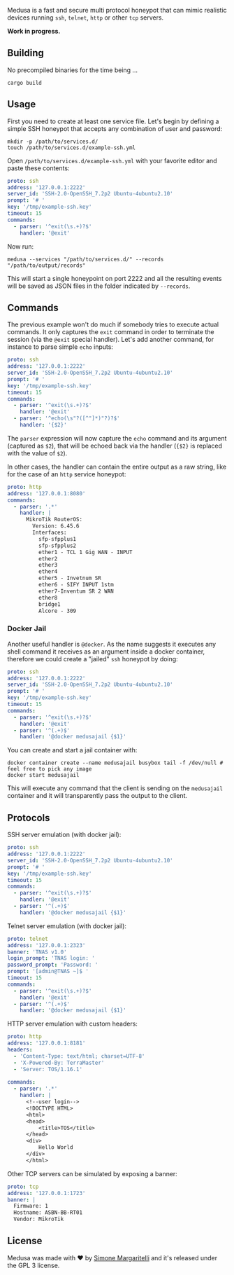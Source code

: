 Medusa is a fast and secure multi protocol honeypot that can mimic realistic devices running `ssh`, `telnet`, `http` or other `tcp` servers. 

**Work in progress.**

## Building

No precompiled binaries for the time being ...

	cargo build 

## Usage

First you need to create at least one service file. Let's begin by defining a simple SSH honeypot that accepts any combination of user and password:

	mkdir -p /path/to/services.d/
	touch /path/to/services.d/example-ssh.yml

Open `/path/to/services.d/example-ssh.yml` with your favorite editor and paste these contents:

```yaml
proto: ssh
address: '127.0.0.1:2222'
server_id: 'SSH-2.0-OpenSSH_7.2p2 Ubuntu-4ubuntu2.10'
prompt: '# '
key: '/tmp/example-ssh.key'
timeout: 15
commands:
  - parser: '^exit(\s.+)?$'
    handler: '@exit'
```

Now run:

	medusa --services "/path/to/services.d/" --records "/path/to/output/records"

This will start a single honeypoint on port 2222 and all the resulting events will be saved as JSON files in the folder indicated by `--records`.

## Commands

The previous example won't do much if somebody tries to execute actual commands. It only captures the `exit` command in order to terminate the session (via the `@exit` special handler). Let's add another command, for instance to parse simple `echo` inputs:

```yaml
proto: ssh
address: '127.0.0.1:2222'
server_id: 'SSH-2.0-OpenSSH_7.2p2 Ubuntu-4ubuntu2.10'
prompt: '# '
key: '/tmp/example-ssh.key'
timeout: 15
commands:
  - parser: '^exit(\s.+)?$'
    handler: '@exit'
  - parser: '^echo(\s"?([^"]*)"?)?$'
    handler: '{$2}'
```

The `parser` expression will now capture the `echo` command and its argument (captured as `$2`), that will be echoed back via the handler (`{$2}` is replaced with the value of `$2`).

In other cases, the handler can contain the entire output as a raw string, like for the case of an `http` service honeypot:

```yaml
proto: http 
address: '127.0.0.1:8080'
commands:
  - parser: '.*'
    handler: |
      MikroTik RouterOS:
        Version: 6.45.6
        Interfaces:
          sfp-sfpplus1
          sfp-sfpplus2
          ether1 - TCL 1 Gig WAN - INPUT
          ether2
          ether3
          ether4
          ether5 - Invetnum SR
          ether6 - SIFY INPUT 1stm
          ether7-Inventum SR 2 WAN
          ether8
          bridge1
          Alcore - 309
```

### Docker Jail

Another useful handler is `@docker`. As the name suggests it executes any shell command it receives as an argument inside a docker container, therefore we could create a "jailed" `ssh` honeypot by doing:

```yaml
proto: ssh
address: '127.0.0.1:2222'
server_id: 'SSH-2.0-OpenSSH_7.2p2 Ubuntu-4ubuntu2.10'
prompt: '# '
key: '/tmp/example-ssh.key'
timeout: 15
commands:
  - parser: '^exit(\s.+)?$'
    handler: '@exit'
  - parser: '^(.+)$'
    handler: '@docker medusajail {$1}'
```

You can create and start a jail container with:


	docker container create --name medusajail busybox tail -f /dev/null # feel free to pick any image
	docker start medusajail

This will execute any command that the client is sending on the `medusajail` container and it will transparently pass the output to the client.

## Protocols

SSH server emulation (with docker jail):

```yaml
proto: ssh
address: '127.0.0.1:2222'
server_id: 'SSH-2.0-OpenSSH_7.2p2 Ubuntu-4ubuntu2.10'
prompt: '# '
key: '/tmp/example-ssh.key'
timeout: 15
commands:
  - parser: '^exit(\s.+)?$'
    handler: '@exit'
  - parser: '^(.+)$'
    handler: '@docker medusajail {$1}'
```

Telnet server emulation (with docker jail):

```yaml
proto: telnet
address: '127.0.0.1:2323'
banner: 'TNAS v1.0'
login_prompt: 'TNAS login: '
password_prompt: 'Password: '
prompt: '[admin@TNAS ~]$ '
timeout: 15
commands:
  - parser: '^exit(\s.+)?$'
    handler: '@exit'
  - parser: '^(.+)$'
    handler: '@docker medusajail {$1}'
```	

HTTP server emulation with custom headers:

```yaml
proto: http 
address: '127.0.0.1:8181'
headers:
  - 'Content-Type: text/html; charset=UTF-8'
  - 'X-Powered-By: TerraMaster'
  - 'Server: TOS/1.16.1'
  
commands:
  - parser: '.*'
    handler: |
      <!--user login-->
      <!DOCTYPE HTML>
      <html>
      <head>
          <title>TOS</title>
      </head>
      <div>
          Hello World
      </div>
      </html>
```

Other TCP servers can be simulated by exposing a banner:

```yaml
proto: tcp
address: '127.0.0.1:1723'
banner: |
  Firmware: 1
  Hostname: ASBN-BB-RT01
  Vendor: MikroTik
```

## License

Medusa was made with ♥  by [Simone Margaritelli](https://www.evilsocket.net/) and it's released under the GPL 3 license.